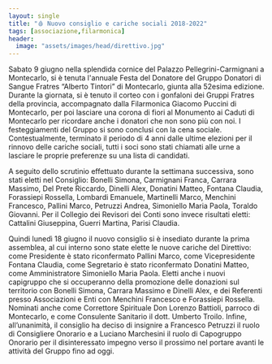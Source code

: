 ```yaml
---
layout: single
title: "🩸 Nuovo consiglio e cariche sociali 2018-2022"
tags: [associazione,filarmonica]
header:
  image: "assets/images/head/direttivo.jpg"
---
```


Sabato 9 giugno nella splendida cornice del Palazzo Pellegrini-Carmignani a
Montecarlo, si è tenuta l'annuale Festa del Donatore del Gruppo Donatori di
Sangue Fratres “Alberto Tintori” di Montecarlo, giunta alla 52esima edizione.
Durante la giornata, si è tenuto il corteo con i gonfaloni dei Gruppi Fratres
della provincia, accompagnato dalla Filarmonica Giacomo Puccini di Montecarlo,
per poi lasciare una corona di fiori al Monumento ai Caduti di Montecarlo per
ricordare anche i donatori che non sono più con noi. I festeggiamenti del Gruppo
si sono conclusi con la cena sociale. Contestualmente, terminato il periodo di 4
anni dalle ultime elezioni per il rinnovo delle cariche sociali, tutti i soci
sono stati chiamati alle urne a lasciare le proprie preferenze su una lista di
candidati.

A seguito dello scrutinio effettuato durante la settimana successiva, sono stati
eletti nel Consiglio: Bonelli Simona, Carmignani Franca, Carrara Massimo, Del
Prete Riccardo, Dinelli Alex, Donatini Matteo, Fontana Claudia, Forassiepi
Rossella, Lombardi Emanuele, Martinelli Marco, Menchini Francesco, Pallini
Marco, Petruzzi Andrea, Simoniello Maria Paola, Toraldo Giovanni. Per il
Collegio dei Revisori dei Conti sono invece risultati eletti: Cattalini
Giuseppina, Guerri Martina, Parisi Claudia.

Quindi lunedì 18 giugno il nuovo consiglio si è insediato durante la prima
assemblea, al cui interno sono state elette le nuove cariche del Direttivo: come
Presidente è stato riconfermato Pallini Marco, come Vicepresidente Fontana
Claudia, come Segretario è stato riconfermato Donatini Matteo, come
Amministratore Simoniello Maria Paola. Eletti anche i nuovi capigruppo che si
occuperanno della promozione delle donazioni sul territorio con Bonelli Simona,
Carrara Massimo e Dinelli Alex, e dei Referenti presso Associazioni e Enti con
Menchini Francesco e Forassiepi Rossella. Nominati anche come Correttore
Spirituale Don Lorenzo Battioli, parroco di Montecarlo, e come Consulente
Sanitario il dott. Umberto Troilo. Infine, all’unanimità, il consiglio ha deciso
di insignire  a Francesco Petruzzi il ruolo di Consigliere Onorario e a Luciano
Marchesini il ruolo di Capogruppo Onorario per il disinteressato impegno verso
il prossimo nel portare avanti le attività del Gruppo fino ad oggi.
